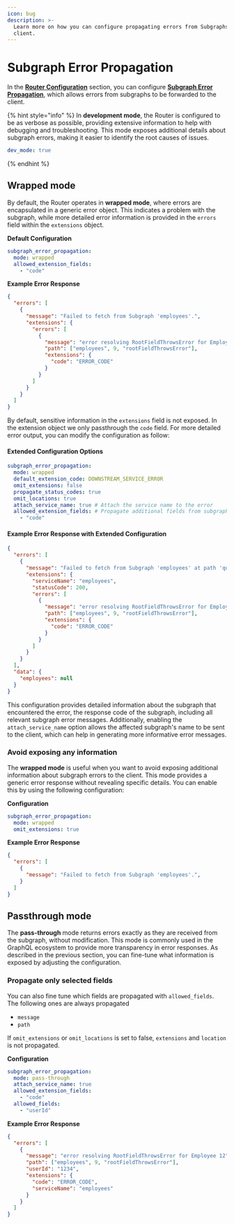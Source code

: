 ```yaml
---
icon: bug
description: >-
  Learn more on how you can configure propagating errors from Subgraphs to the
  client.
---
```


# Subgraph Error Propagation

In the [**Router Configuration**](configuration/) section, you can configure [**Subgraph Error Propagation**](configuration/#subgraph-error-propagation), which allows errors from subgraphs to be forwarded to the client.

{% hint style="info" %}
In **development mode**, the Router is configured to be as verbose as possible, providing extensive information to help with debugging and troubleshooting. This mode exposes additional details about subgraph errors, making it easier to identify the root causes of issues.

```yaml
dev_mode: true
```
{% endhint %}

## Wrapped mode

By default, the Router operates in **wrapped mode**, where errors are encapsulated in a generic error object. This indicates a problem with the subgraph, while more detailed error information is provided in the `errors` field within the `extensions` object.

**Default Configuration**

```yaml
subgraph_error_propagation:
  mode: wrapped
  allowed_extension_fields:
    - "code"
```

**Example Error Response**

```json
{
  "errors": [
    {
      "message": "Failed to fetch from Subgraph 'employees'.",
      "extensions": {
        "errors": [
          {
            "message": "error resolving RootFieldThrowsError for Employee 12",
            "path": ["employees", 9, "rootFieldThrowsError"],
            "extensions": {
              "code": "ERROR_CODE"
            }
          }
        ]
      }
    }
  ]
}
```

By default, sensitive information in the `extensions` field is not exposed. In the extension object we only passthrough the `code` field. For more detailed error output, you can modify the configuration as follow:

#### Extended Configuration Options

```yaml
subgraph_error_propagation:
  mode: wrapped
  default_extension_code: DOWNSTREAM_SERVICE_ERROR
  omit_extensions: false
  propagate_status_codes: true
  omit_locations: true
  attach_service_name: true # Attach the service name to the error
  allowed_extension_fields: # Propagate additional fields from subgraphs
    - "code"
```

#### Example Error Response with Extended Configuration

```json
{
  "errors": [
    {
      "message": "Failed to fetch from Subgraph 'employees' at path 'query.employees.@'.",
      "extensions": {
        "serviceName": "employees",
        "statusCode": 200,
        "errors": [
          {
            "message": "error resolving RootFieldThrowsError for Employee 12",
            "path": ["employees", 9, "rootFieldThrowsError"],
            "extensions": {
              "code": "ERROR_CODE"
            }
          }
        ]
      }
    }
  ],
  "data": {
    "employees": null
  }
}
```

This configuration provides detailed information about the subgraph that encountered the error, the response code of the subgraph, including all relevant subgraph error messages. Additionally, enabling the `attach_service_name` option allows the affected subgraph's name to be sent to the client, which can help in generating more informative error messages.

### Avoid exposing any information

The **wrapped mode** is useful when you want to avoid exposing additional information about subgraph errors to the client. This mode provides a generic error response without revealing specific details. You can enable this by using the following configuration:

**Configuration**

```yaml
subgraph_error_propagation:
  mode: wrapped
  omit_extensions: true
```

**Example Error Response**

```json
{
  "errors": [
    {
      "message": "Failed to fetch from Subgraph 'employees'.",
    }
  ]
}
```

## Passthrough mode

The **pass-through** mode returns errors exactly as they are received from the subgraph, without modification. This mode is commonly used in the GraphQL ecosystem to provide more transparency in error responses. As described in the previous section, you can fine-tune what information is exposed by adjusting the configuration.&#x20;

### Propagate only selected fields

You can also fine tune which fields are propagated with `allowed_fields`. The following ones are always propagated

* `message`
* `path`

If `omit_extensions` or `omit_locations` is set to false, `extensions` and `location` is not propagated.

**Configuration**

```yaml
subgraph_error_propagation:
  mode: pass-through
  attach_service_name: true
  allowed_extension_fields:
    - "code"
  allowed_fields:
    - "userId"
```

**Example Error Response**

```json
{
  "errors": [
    {
      "message": "error resolving RootFieldThrowsError for Employee 12",
      "path": ["employees", 9, "rootFieldThrowsError"],
      "userId": "1234",
      "extensions": {
        "code": "ERROR_CODE",
        "serviceName": "employees"
      }
    }
  ]
}
```
